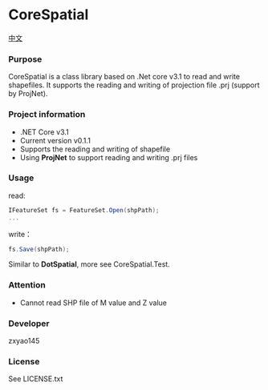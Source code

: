 # CoreSpatial

[中文](./README.md)

### Purpose
CoreSpatial is a class library based on .Net core v3.1 to read and write shapefiles. It supports the reading and writing of projection file .prj (support by ProjNet).

### Project information
+ .NET Core v3.1
+ Current version v0.1.1
+ Supports the reading and writing of shapefile
+ Using **ProjNet** to support reading and writing .prj files


### Usage
read:
```c#
IFeatureSet fs = FeatureSet.Open(shpPath);
...
```
write：
```c#
fs.Save(shpPath);
```
Similar to **DotSpatial**, more see CoreSpatial.Test.

### Attention
+ Cannot read SHP file of M value and Z value

### Developer
zxyao145

### License
See LICENSE.txt
